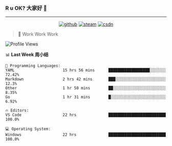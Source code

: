 ### R u OK? 大家好 👋

___

<p align="center">
  <a href="https://bigkjp97.github.io/"><img src="https://img.shields.io/badge/-GitPage-lightgrey" alt="github"></a>
  <a href="https://steamcommunity.com/id/bigkjp/"><img src="https://img.shields.io/badge/-Steam-black" alt="steam"></a>
  <a href="https://blog.csdn.net/qq_38986088"><img src="https://img.shields.io/badge/CSDN-cf000e" alt="csdn"></a>
</p>

> 🧟 Work Work Work

<!--START_SECTION:kjp readme-->
![Profile Views](http://img.shields.io/badge/Mi%20Amigos%E2%99%82%EF%B8%8F-0-ff69b4)

📊 **Last Week 周小结** 

```text
💬 Programming Languages: 
YAML                     15 hrs 56 mins      ██████████████████░░░░░░░   72.42% 
Markdown                 2 hrs 42 mins       ███░░░░░░░░░░░░░░░░░░░░░░   12.3% 
Other                    1 hr 50 mins        ██░░░░░░░░░░░░░░░░░░░░░░░   8.35% 
Go                       1 hr 31 mins        █░░░░░░░░░░░░░░░░░░░░░░░░   6.92%

🔥 Editors: 
VS Code                  22 hrs              █████████████████████████   100.0%

💻 Operating System: 
Windows                  22 hrs              █████████████████████████   100.0%

```


<!--END_SECTION:kjp readme-->

<!--
**bigkjp97/bigkjp97** is a ✨ _special_ ✨ repository because its `README.md` (this file) appears on your GitHub profile.

Here are some ideas to get you started:

- 🔭 I’m currently working on ...
- 🌱 I’m currently learning ...
- 👯 I’m looking to collaborate on ...
- 🤔 I’m looking for help with ...
- 💬 Ask me about ...
- 📫 How to reach me: ...
- 😄 Pronouns: ...
- ⚡ Fun fact: ... -->
